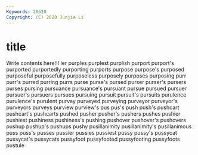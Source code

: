 ```yaml
---
Keywords: 28620
Copyright: (C) 2020 Junjie Li
---
```


# title

Write contents here!!!
ler 
purples 
purplest 
purplish
purport 
purport's 
purported 
purportedly 
purporting 
purports 
purpose 
purpose's 
purposed 
purposeful
purposefully 
purposeless 
purposely 
purposes 
purposing 
purr 
purr's 
purred 
purring 
purrs
purse 
purse's 
pursed 
purser 
purser's 
pursers 
purses 
pursing 
pursuance 
pursuance's
pursuant 
pursue 
pursued 
pursuer 
pursuer's 
pursuers 
pursues 
pursuing 
pursuit 
pursuit's
pursuits 
purulence 
purulence's 
purulent 
purvey 
purveyed 
purveying 
purveyor 
purveyor's 
purveyors
purveys 
purview 
purview's 
pus 
pus's 
push 
push's 
pushcart 
pushcart's 
pushcarts
pushed 
pusher 
pusher's 
pushers 
pushes 
pushier 
pushiest 
pushiness 
pushiness's 
pushing
pushover 
pushover's 
pushovers 
pushup 
pushup's 
pushups 
pushy 
pusillanimity 
pusillanimity's 
pusillanimous
puss 
puss's 
pusses 
pussier 
pussies 
pussiest 
pussy 
pussy's 
pussycat 
pussycat's
pussycats 
pussyfoot 
pussyfooted 
pussyfooting 
pussyfoots 
pustule 
